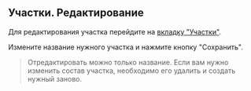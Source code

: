## Участки. Редактирование

Для редактирования участка перейдите на [вкладку "Участки"](database.md).

Измените название нужного участка и нажмите кнопку "Сохранить".

> Отредактировать можно только название.
> Если вам нужно изменить состав участка, необходимо его удалить и создать нужный заново.
